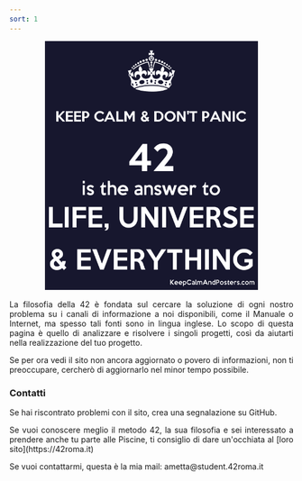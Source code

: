 ```yaml
---
sort: 1
---
```


<p align="center">
  <img height="442" src="./images/image_home.png">
</p>

<p align="justify">
La filosofia della 42 è fondata sul cercare la soluzione di ogni nostro problema su i canali di informazione a noi disponibili, come il Manuale o Internet, ma spesso tali fonti sono in lingua inglese. Lo scopo di questa pagina è quello di analizzare e risolvere i singoli progetti, così da aiutarti nella realizzazione del tuo progetto. 
</p>

<p align="justify">
Se per ora vedi il sito non ancora aggiornato o povero di informazioni, non ti preoccupare, cercherò di aggiornarlo nel minor tempo possibile.
</p>

### Contatti
<p align="justify">
Se hai riscontrato problemi con il sito, crea una segnalazione su GitHub.
</p>

<p align="justify">
Se vuoi conoscere meglio il metodo 42, la sua filosofia e sei interessato a prendere anche tu parte alle Piscine, ti consiglio di dare un'occhiata al [loro sito](https://42roma.it)
</p>

<p align="justify">
Se vuoi contattarmi, questa è la mia mail: ametta@student.42roma.it
</p>
